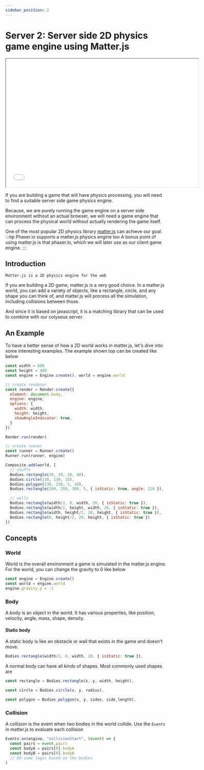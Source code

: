 ```yaml
---
sidebar_position: 2
---
```


# Server 2: Server side 2D physics game engine using Matter.js

<iframe src="/html/matter-example-1.html" width="600" height="400" scrolling="no" style={{overflow: "hidden"}}></iframe>

If you are building a game that will have physics processing, you will need to find a suitable server side game physics engine.

Because, we are purely running the game engine on a server side environment without an actual browser, we will need a game engine
that can process the physical world without actually rendering the game itself.

One of the most popular 2D physics library [matter.js](https://brm.io/matter-js/) can achieve our goal.
:::tip Phaser.io supports a matter.js physics engine too
A bonus point of using matter.js is that phaser.io, which we will later use as our client game engine.
:::

## Introduction

    Matter.js is a 2D physics engine for the web

If you are building a 2D game, matter.js is a very good choice. In a matter.js world, you can add a variety of objects, like a rectangle, circle,
and any shape you can think of, and matter.js will process all the simulation, including collisions between those.

And since it is based on javascript, it is a matching library that can be used to combine with our colyseus server.

## An Example
To have a better sense of how a 2D world works in matter.js, let's dive into some interesting examples. The example shown top can be created like below

```js title="A 2D world in matter.js"
const width = 600
const height = 400
const engine = Engine.create(), world = engine.world

// create renderer
const render = Render.create({
  element: document.body,
  engine: engine,
  options: {
    width: width,
    height: height,
    showAngleIndicator: true,
  }
})

Render.run(render)

// create runner
const runner = Runner.create()
Runner.run(runner, engine)

Composite.add(world, [
  // stuffs
  Bodies.rectangle(30, 30, 20, 40),
  Bodies.circle(130, 130, 15),
  Bodies.polygon(230, 230, 5, 10),
  Bodies.rectangle(200, 250, 300, 5, { isStatic: true, angle: 120 }),

  // walls
  Bodies.rectangle(width/2, 0, width, 20, { isStatic: true }),
  Bodies.rectangle(width/2, height, width, 20, { isStatic: true }),
  Bodies.rectangle(width, height/2, 20, height, { isStatic: true }),
  Bodies.rectangle(0, height/2, 20, height, { isStatic: true })
])
```

## Concepts
### World
World is the overall environment a game is simulated in the matter.js engine. For the world, you can change the gravity to 0 like below
```js title="A world without gravity"
const engine = Engine.create()
const world = engine.world
engine.gravity.y = -1
```

### Body
A body is an object in the world. It has various properties, like position, velocity, angle, mass, shape, density.

#### Static body
A static body is like an obstacle or wall that exists in the game and doesn't move.
```js
Bodies.rectangle(width/2, 0, width, 20, { isStatic: true }),
```

A normal body can have all kinds of shapes. Most commonly used shapes are
```js title="a rectangle"
const rectangle = Bodies.rectangle(x, y, width, height),
```
```js title="a circle"
const circle = Bodies.circle(x, y, radius),
```
```js title="a polygon"
const polygon = Bodies.polygon(x, y, sides, side_length),
```

### Collision
A collision is the event when two bodies in the world collide. Use the `Events` in matter.js to evaluate each collision
```js title="Collision detection and processing using Events"
Events.on(engine, "collisionStart", (event) => {
  const pairs = event.pairs
  const bodyA = pairs[0].bodyA
  const bodyB = pairs[0].bodyB
  // DO some logic based on the bodies
)
```